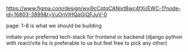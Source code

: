 https://www.figma.com/design/wxi9cCqtqCANjxtBwc4fXi/EWC-1?node-id=16803-3899&t=VuOnVIHQqGjQFJuV-0


page: 1-8 is what we should be building

initiate your preferred tech-stack for frontend or backend (django python with react/vite hs is preferable to us but feel free to pick any other)